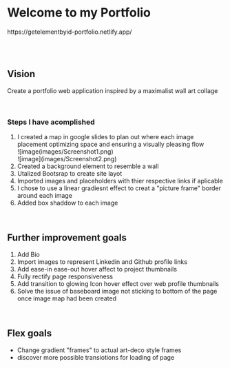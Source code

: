 <h1>Welcome to my Portfolio</h1>
https://getelementbyid-portfolio.netlify.app/

<br/><br/>
<h2>Vision</h2>
<p>Create a portfolio web application inspired by a maximalist wall art collage</p>
<br/>
<h3>Steps I have acomplished</h3>
<ol>
  <li>I created a map in google slides to plan out where each image placement optimizing space and ensuring a visually pleasing flow
  <br/>
  ![image(images/Screenshot1.png)
  <br/>
  ![image](images/Screenshot2.png)
</li>
  <li>Created a background element to resemble a wall</li>
  <li>Utalized Bootsrap to create site layot</li>
  <li>Imported images and placeholders with thier respective links if aplicable</li>
  <li>I chose to use a linear gradiesnt effect to creat a "picture frame" border around each image</li>
  <li>Added box shaddow to each image</li>
</ol>
<br/>
<h2>Further improvement goals</h2>
<ol>
  <li>Add Bio</li>
  <li>Import images to represent Linkedin and Github profile links</li>
  <li>Add ease-in ease-out hover affect to project thumbnails</li>
  <li>Fully rectify page responsiveness</li>
  <li>Add transition to glowing Icon hover effect over web profile thumbnails</li>
  <li>Solve the issue of baseboard image not sticking to bottom of the page once image map had been created</li>
</ol>
<br/>
<h2>Flex goals</h2>
<ul>
  <li>Change gradient "frames" to actual art-deco style frames</li>
  <li>discover more possible transiotions for loading of page</li>
</ul>
